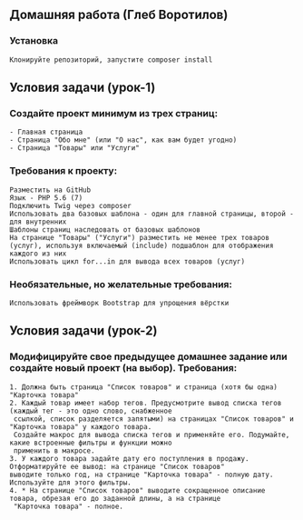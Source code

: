 ## Домашняя работа (Глеб Воротилов)
### Установка
    Клонируйте репозиторий, запустите composer install
    
## Условия задачи (урок-1)
### Создайте проект минимум из трех страниц:
    - Главная страница
    - Страница "Обо мне" (или "О нас", как вам будет угодно)
    - Страница "Товары" или "Услуги"

### Требования к проекту:
    Разместить на GitHub
    Язык - PHP 5.6 (7)
    Подключить Twig через composer
    Использовать два базовых шаблона - один для главной страницы, второй - для внутренних
    Шаблоны страниц наследовать от базовых шаблонов
    На странице "Товары" ("Услуги") разместить не менее трех товаров (услуг), используя включаемый (include) подшаблон для отображения каждого из них
    Использовать цикл for...in для вывода всех товаров (услуг)

### Необязательные, но желательные требования:
    Использовать фреймворк Bootstrap для упрощения вёрстки
    
## Условия задачи (урок-2)
### Модифицируйте свое предыдущее домашнее задание или создайте новый проект (на выбор). Требования:
    1. Должна быть страница "Список товаров" и страница (хотя бы одна) "Карточка товара"
    2. Каждый товар имеет набор тегов. Предусмотрите вывод списка тегов (каждый тег - это одно слово, снабженное
     ссылкой, список разделяется запятыми) на страницах "Список товаров" и "Карточка товара" у каждого товара.
     Создайте макрос для вывода списка тегов и применяйте его. Подумайте, какие встроенные фильтры и функции можно
     применить в макросе.
    3. У каждого товара задайте дату его поступления в продажу. Отформатируйте ее вывод: на странице "Список товаров" 
    выводите только год, на странице "Карточка товара" - полную дату. Используйте для этого фильтры.
    4. * На странице "Список товаров" выводите сокращенное описание товара, обрезая его до заданной длины, а на странице
     "Карточка товара" - полное.